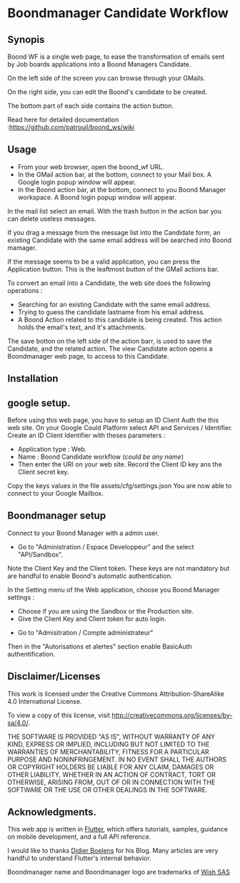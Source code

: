 # Boondmanager Candidate Workflow

## Synopis
Boond WF is a single web page, to ease the transformation of emails sent by Job boards applications  into a Boond Managers Candidate.

On the left side of the screen you can browse through your GMails.

On the right side, you can edit the Boond's candidate to be created.

The bottom part of each side contains the action button.

Read here for detailed documentation :https://github.com/patrouil/boond_ws/wiki

## Usage
- From your web browser, open the boond_wf URL.
- In the GMail action bar, at the bottom, connect to your Mail box.
A Google login popup window will appear.
- In the Boond action bar, at the bottom, connect to you Boond Manager workspace.
A Boond login popup window will appear.

In the mail list select an email.
With the trash button in the action bar you can delete useless messages.

If you drag a message from the message list into the Candidate form, an existing Candidate with the same email address will be searched into Boond mamager.

If the message seems to be a valid application, you can press the Application button. This is the leaftmost button of the GMail actions bar.

To convert an email into a Candidate, the web site does the following operations : 
- Searching for an existing Candidate with the same email address.
- Trying to guess the candidate lastname from his email address.
- A Boond Action related to this candidate is being created. This action holds the email's text, and it's attachments.

The save botton on the left side of the action barr, is used to save the Candidate, and the related action.
The view Candidate action opens a Boondmanager web page, to access to this Candidate.

## Installation
## google setup.
Before using this web page, you have to setup an ID Client Auth the this web site.
On your Google Could Platform select API and Services / Identifier.
Create an ID Client Identifier with theses parameters : 
- Application type : Web.
- Name : Boond Candidate workflow (_could be any name_)
- Then enter the URI on your web site.
Record the Client ID key ans the Client secret key.

Copy the keys values in the file assets/cfg/settings.json 
You are now able to connect to your Google Mailbox.
## Boondmanager setup
Connect to your Boond Manager with a admin user.
* Go to "Administration / Espace Developpeur" and the select "API/Sandbox".

Note the Client Key and the Client token.
These keys are not mandatory but are handful to enable Boond's automatic authentication.

In the Setting menu of the Web application, choose you Boond Manager settings : 
- Choose if you are using the Sandbox or the Production site.
- Give the Client Key and Client token for auto login.

* Go to "Admisitration / Compte administrateur"

Then in the "Autorisations et alertes" section enable  BasicAuth authentification.

## Disclaimer/Licenses
This work is licensed under the 
Creative Commons Attribution-ShareAlike 4.0 International License.

To view a copy of this license, visit http://creativecommons.org/licenses/by-sa/4.0/.

THE SOFTWARE IS PROVIDED "AS IS", WITHOUT WARRANTY OF ANY KIND, EXPRESS OR
 IMPLIED, INCLUDING BUT NOT LIMITED TO THE WARRANTIES OF MERCHANTABILITY,
 FITNESS FOR A PARTICULAR PURPOSE AND NONINFRINGEMENT. IN NO EVENT SHALL THE
 AUTHORS OR COPYRIGHT HOLDERS BE LIABLE FOR ANY CLAIM, DAMAGES OR OTHER
 LIABILITY, WHETHER IN AN ACTION OF CONTRACT, TORT OR OTHERWISE, ARISING FROM,
 OUT OF OR IN CONNECTION WITH THE SOFTWARE OR THE USE OR OTHER DEALINGS IN THE
 SOFTWARE.
 
## Acknowledgments.

This web app is written in [Flutter](https://flutter.dev/docs), which offers tutorials,
samples, guidance on mobile development, and a full API reference.

I would like to thanks [Didier Boelens](https://www.didierboelens.com/fr/blog/) for his Blog. Many articles are very handful to understand Flutter's internal behavior.

Boondmanager name and Boondmanager logo are trademarks of [Wish SAS](https://www.boondmanager.com/mentions-legales/) 

